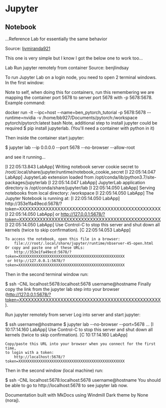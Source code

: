 # Jupyter 
## Notebook
...Reference Lab for essentially the same behavior

Source: [ljvmiranda921](https://ljvmiranda921.github.io/notebook/2018/01/31/running-a-jupyter-notebook/)

This one is very simple but I know I got the below one to work too...

Lab
Run jupyter remotely from container
Source: benjlindsay

To run Jupyter Lab on a login node, you need to open 2 terminal windows. In the first window:

Note to self, when doing this for containers, run this remembering we are mapping the container port 5678 to server port 5678 with -p 5678:5678. Example command:

docker run -it --ipc=host --name=ben_pytorch_tutorial -p 5678:5678 --runtime=nvidia -v /home/bb927/Documents/pytorch:/workspace pytorch/pytorch:latest bash
Note, additional step to install jupyter could be required $ pip install jupyterlab. (You'll need a container with python in it)

Then inside the container start jupyter:

$ jupyter lab --ip 0.0.0.0 --port 5678 --no-browser --allow-root

and see it running...

[I 22:05:13.843 LabApp] Writing notebook server cookie secret to /root/.local/share/jupyter/runtime/notebook_cookie_secret
[I 22:05:14.047 LabApp] JupyterLab extension loaded from /opt/conda/lib/python3.7/site-packages/jupyterlab
[I 22:05:14.047 LabApp] JupyterLab application directory is /opt/conda/share/jupyter/lab
[I 22:05:14.050 LabApp] Serving notebooks from local directory: /workspace
[I 22:05:14.050 LabApp] The Jupyter Notebook is running at:
[I 22:05:14.050 LabApp] http://353e1fa49ecd:5678/?token=XXXXXXXXXXXXXXXXXXXXXXXXXXXXXXXXXXXXXXXXXXXXXXXX
[I 22:05:14.050 LabApp]  or http://127.0.0.1:5678/?token=XXXXXXXXXXXXXXXXXXXXXXXXXXXXXXXXXXXXXXXXXXXXXXXX
[I 22:05:14.050 LabApp] Use Control-C to stop this server and shut down all kernels (twice to skip confirmation).
[C 22:05:14.053 LabApp] 

    To access the notebook, open this file in a browser:
        file:///root/.local/share/jupyter/runtime/nbserver-45-open.html
    Or copy and paste one of these URLs:
        http://353e1fa49ecd:5678/?token=XXXXXXXXXXXXXXXXXXXXXXXXXXXXXXXXXXXXXXXXXXXXXXXX
     or http://127.0.0.1:5678/?token=XXXXXXXXXXXXXXXXXXXXXXXXXXXXXXXXXXXXXXXXXXXXXXXX
Then in the second terminal window run:

$ ssh -CNL localhost:5678:localhost:5678 username@hostname
Finally copy the link from the jupyter lab step into your browser (http://127.0.0.1:5678/?token=XXXXXXXXXXXXXXXXXXXXXXXXXXXXXXXXXXXXXXXXXXXXXXXX).

Run jupyter remotely from server
Log into server and start jupyter:

$ ssh username@hostname
$ jupyter lab --no-browser --port=5678
...
[I 10:17:14.160 LabApp] Use Control-C to stop this server and shut down all kernels (twice to skip confirmation).
[C 10:17:14.160 LabApp]

    Copy/paste this URL into your browser when you connect for the first time,
    to login with a token:
        http://localhost:5678/?token=XXXXXXXXXXXXXXXXXXXXXXXXXXXXXXXXXXXXXXXXXXXXXXXX
Then in the second window (local machine) run:

$ ssh -CNL localhost:5678:localhost:5678 username@hostname
You should be able to go to http://localhost:5678 to see jupyter lab now.



Documentation built with MkDocs using Windmill Dark theme by None (noraj).
